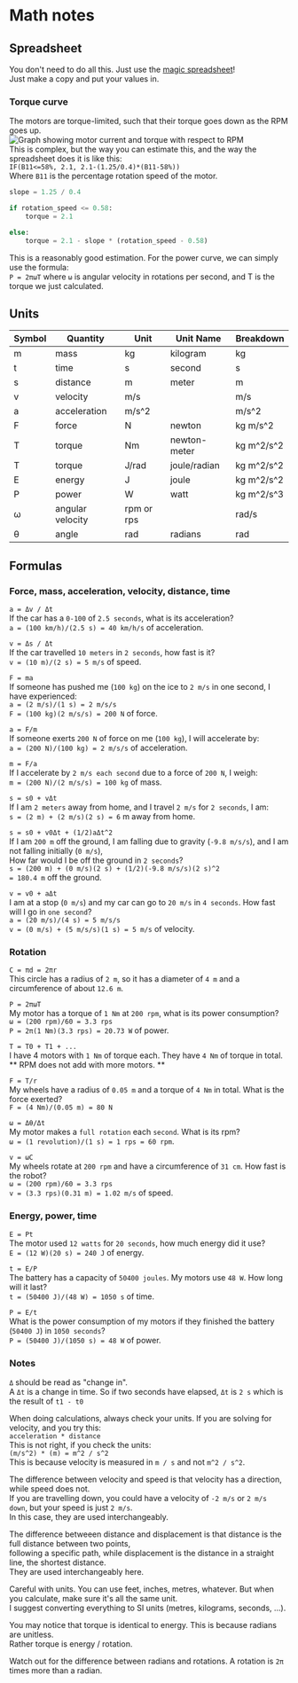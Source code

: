 # Math notes

## Spreadsheet
You don't need to do all this. Just use the [magic spreadsheet](https://docs.google.com/spreadsheets/d/1cvkjG-kS0T1l_ln-m6KFD1xE3opr2bzPi1rK3nq2KZU/edit?usp=sharing)!  
Just make a copy and put your values in.

### Torque curve
The motors are torque-limited, such that their torque goes down as the RPM goes up.  
![Graph showing motor current and torque with respect to RPM](https://kb.vex.com/hc/article_attachments/10706717749396)  
This is complex, but the way you can estimate this, and the way the spreadsheet does it is like this:  
`IF(B11<=58%, 2.1, 2.1-(1.25/0.4)*(B11-58%))`  
Where `B11` is the percentage rotation speed of the motor.  
```python
slope = 1.25 / 0.4

if rotation_speed <= 0.58:
    torque = 2.1

else:
    torque = 2.1 - slope * (rotation_speed - 0.58)
```
This is a reasonably good estimation. For the power curve, we can simply use the formula:  
`P = 2πωT` where `ω` is angular velocity in rotations per second, and T is the torque we just calculated.  


## Units

Symbol | Quantity | Unit | Unit Name | Breakdown
------ | -------- | ---- | --------- | ---------
m      | mass     | kg   | kilogram  | kg
t      | time     | s    | second    | s
s      | distance | m    | meter     | m
v      | velocity | m/s  |           | m/s
a      | acceleration | m/s^2 |      | m/s^2
F      | force    | N    | newton    | kg m/s^2
T      | torque   | Nm   | newton-meter | kg m^2/s^2
T      | torque   | J/rad | joule/radian | kg m^2/s^2
E      | energy   | J    | joule    | kg m^2/s^2
P      | power    | W    | watt     | kg m^2/s^3
ω      | angular velocity | rpm or rps | | rad/s
θ      | angle | rad | radians | rad

## Formulas

### Force, mass, acceleration, velocity, distance, time

`a = Δv / Δt`  
If the car has a `0-100` of `2.5 seconds`, what is its acceleration?  
`a = (100 km/h)/(2.5 s) = 40 km/h/s` of acceleration.  

`v = Δs / Δt`  
If the car travelled `10 meters` in `2 seconds`, how fast is it?  
`v = (10 m)/(2 s) = 5 m/s` of speed.  

`F = ma`  
If someone has pushed me (`100 kg`) on the ice to `2 m/s` in one second, I have experienced:  
`a = (2 m/s)/(1 s) = 2 m/s/s`  
`F = (100 kg)(2 m/s/s) = 200 N` of force.  

`a = F/m`  
If someone exerts `200 N` of force on me (`100 kg`), I will accelerate by:  
`a = (200 N)/(100 kg) = 2 m/s/s` of acceleration.  

`m = F/a`  
If I accelerate by `2 m/s each second` due to a force of `200 N`, I weigh:  
`m = (200 N)/(2 m/s/s) = 100 kg` of mass.  

`s = s0 + vΔt`  
If I am `2 meters` away from home, and I travel `2 m/s` for `2 seconds`, I am:  
`s = (2 m) + (2 m/s)(2 s) = 6` m away from home.  

`s = s0 + v0Δt + (1/2)aΔt^2`  
If I am `200 m` off the ground, I am falling due to gravity (`-9.8 m/s/s`), and I am not falling initially (`0 m/s`),  
How far would I be off the ground in `2 seconds`?  
`s = (200 m) + (0 m/s)(2 s) + (1/2)(-9.8 m/s/s)(2 s)^2`  
`= 180.4 m` off the ground.  

`v = v0 + aΔt`  
I am at a stop (`0 m/s`) and my car can go to `20 m/s` in `4 seconds`. How fast will I go in `one second`?  
`a = (20 m/s)/(4 s) = 5 m/s/s`  
`v = (0 m/s) + (5 m/s/s)(1 s) = 5 m/s` of velocity.  

### Rotation

`C = πd = 2πr`  
This circle has a radius of `2 m`, so it has a diameter of `4 m` and a circumference of about `12.6 m`.  

`P = 2πωT`  
My motor has a torque of `1 Nm` at `200 rpm`, what is its power consumption?  
`ω = (200 rpm)/60 = 3.3 rps`  
`P = 2π(1 Nm)(3.3 rps) = 20.73 W` of power.  

`T = T0 + T1 + ...`  
I have 4 motors with `1 Nm` of torque each. They have `4 Nm` of torque in total.  
** RPM does not add with more motors. **  

`F = T/r`  
My wheels have a radius of `0.05 m` and a torque of `4 Nm` in total. What is the force exerted?  
`F = (4 Nm)/(0.05 m) = 80 N`  

`ω = Δθ/Δt`  
My motor makes a `full rotation` each `second`. What is its rpm?  
`ω = (1 revolution)/(1 s) = 1 rps = 60 rpm`.  

`v = ωC`  
My wheels rotate at `200 rpm` and have a circumference of `31 cm`. How fast is the robot?  
`ω = (200 rpm)/60 = 3.3 rps`  
`v = (3.3 rps)(0.31 m) = 1.02 m/s` of speed.  

### Energy, power, time

`E = Pt`  
The motor used `12 watts` for `20 seconds`, how much energy did it use?  
`E = (12 W)(20 s) = 240 J` of energy.  

`t = E/P`  
The battery has a capacity of `50400 joules`. My motors use `48 W`. How long will it last?  
`t = (50400 J)/(48 W) = 1050 s` of time.  

`P = E/t`  
What is the power consumption of my motors if they finished the battery (`50400 J`) in `1050 seconds`?  
`P = (50400 J)/(1050 s) = 48 W` of power.  

### Notes
`Δ` should be read as "change in".  
A `Δt` is a change in time. So if two seconds have elapsed, `Δt` is `2 s` which is the result of `t1 - t0`  

When doing calculations, always check your units. If you are solving for velocity, and you try this:  
`acceleration * distance`  
This is not right, if you check the units:  
`(m/s^2) * (m) = m^2 / s^2`  
This is because velocity is measured in `m / s` and not `m^2 / s^2`.  

The difference between velocity and speed is that velocity has a direction, while speed does not.  
If you are travelling down, you could have a velocity of `-2 m/s` or `2 m/s down`, but your speed is just `2 m/s`.  
In this case, they are used interchangeably.  

The difference betweeen distance and displacement is that distance is the full distance between two points,  
following a specific path, while displacement is the distance in a straight line, the shortest distance.  
They are used interchangeably here.  

Careful with units. You can use feet, inches, metres, whatever. But when you calculate, make sure it's all the same unit.  
I suggest converting everything to SI units (metres, kilograms, seconds, ...).  

You may notice that torque is identical to energy. This is because radians are unitless.  
Rather torque is energy / rotation.  

Watch out for the difference between radians and rotations. A rotation is `2π` times more than a radian.  